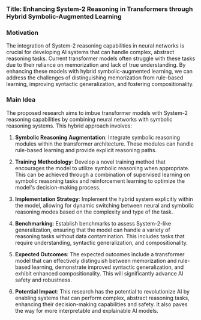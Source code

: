 ### Title: Enhancing System-2 Reasoning in Transformers through Hybrid Symbolic-Augmented Learning

### Motivation
The integration of System-2 reasoning capabilities in neural networks is crucial for developing AI systems that can handle complex, abstract reasoning tasks. Current transformer models often struggle with these tasks due to their reliance on memorization and lack of true understanding. By enhancing these models with hybrid symbolic-augmented learning, we can address the challenges of distinguishing memorization from rule-based learning, improving syntactic generalization, and fostering compositionality.

### Main Idea
The proposed research aims to imbue transformer models with System-2 reasoning capabilities by combining neural networks with symbolic reasoning systems. This hybrid approach involves:

1. **Symbolic Reasoning Augmentation**: Integrate symbolic reasoning modules within the transformer architecture. These modules can handle rule-based learning and provide explicit reasoning paths.

2. **Training Methodology**: Develop a novel training method that encourages the model to utilize symbolic reasoning when appropriate. This can be achieved through a combination of supervised learning on symbolic reasoning tasks and reinforcement learning to optimize the model's decision-making process.

3. **Implementation Strategy**: Implement the hybrid system explicitly within the model, allowing for dynamic switching between neural and symbolic reasoning modes based on the complexity and type of the task.

4. **Benchmarking**: Establish benchmarks to assess System-2-like generalization, ensuring that the model can handle a variety of reasoning tasks without data contamination. This includes tasks that require understanding, syntactic generalization, and compositionality.

5. **Expected Outcomes**: The expected outcomes include a transformer model that can effectively distinguish between memorization and rule-based learning, demonstrate improved syntactic generalization, and exhibit enhanced compositionality. This will significantly advance AI safety and robustness.

6. **Potential Impact**: This research has the potential to revolutionize AI by enabling systems that can perform complex, abstract reasoning tasks, enhancing their decision-making capabilities and safety. It also paves the way for more interpretable and explainable AI models.